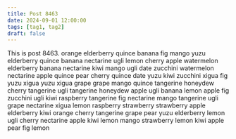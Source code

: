```yaml
---
title: Post 8463
date: 2024-09-01 12:00:00
tags: [tag1, tag2]
draft: false
---
```

This is post 8463.
orange
elderberry
quince
banana
fig
mango
yuzu
elderberry
quince
banana
nectarine
ugli
lemon
cherry
apple
watermelon
elderberry
banana
nectarine
kiwi
mango
ugli
date
zucchini
watermelon
nectarine
apple
quince
pear
cherry
quince
date
yuzu
kiwi
zucchini
xigua
fig
yuzu
xigua
yuzu
xigua
grape
grape
mango
quince
tangerine
honeydew
cherry
tangerine
ugli
tangerine
honeydew
apple
ugli
banana
lemon
apple
fig
zucchini
ugli
kiwi
raspberry
tangerine
fig
nectarine
mango
tangerine
ugli
grape
nectarine
xigua
lemon
raspberry
strawberry
strawberry
apple
elderberry
kiwi
orange
cherry
tangerine
grape
pear
yuzu
elderberry
lemon
ugli
cherry
nectarine
apple
kiwi
lemon
mango
strawberry
lemon
kiwi
apple
pear
fig
lemon
